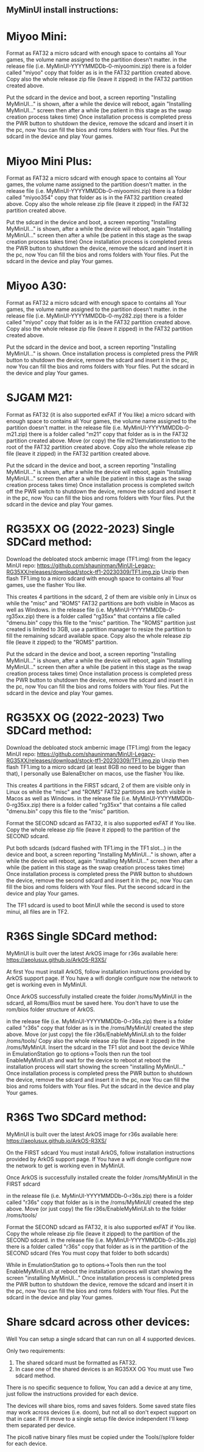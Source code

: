 ## MyMinUI install instructions:

# Miyoo Mini:

Format as FAT32 a micro sdcard with enough space to contains all Your games, the volume name assigned to the partition doesn't matter.
in the release file (i.e. MyMinUI-YYYYMMDDb-0-miyoomini.zip) there is a folder called "miyoo" copy that folder as is in the FAT32 partition created above.
Copy also the whole release zip file (leave it zipped) in the FAT32 partition created above.

Put the sdcard in the device and boot, a screen reporting "Installing MyMinUI..." is shown, after a while the device will reboot, again "Installing MyMinUI..." screen then after a while (be patient in this stage as the swap creation process takes time)
Once installation process is completed press the PWR button to shutdown the device, remove the sdcard and insert it in the pc, now You can fill the bios and roms folders with Your files. Put the sdcard in the device and play Your games. 


# Miyoo Mini Plus:

Format as FAT32 a micro sdcard with enough space to contains all Your games, the volume name assigned to the partition doesn't matter.
in the release file (i.e. MyMinUI-YYYYMMDDb-0-miyoomini.zip) there is a folder called "miyoo354" copy that folder as is in the FAT32 partition created above.
Copy also the whole release zip file (leave it zipped) in the FAT32 partition created above.

Put the sdcard in the device and boot, a screen reporting "Installing MyMinUI..." is shown, after a while the device will reboot, again "Installing MyMinUI..." screen then after a while (be patient in this stage as the swap creation process takes time)
Once installation process is completed press the PWR button to shutdown the device, remove the sdcard and insert it in the pc, now You can fill the bios and roms folders with Your files. Put the sdcard in the device and play Your games. 


# Miyoo A30:

Format as FAT32 a micro sdcard with enough space to contains all Your games, the volume name assigned to the partition doesn't matter.
in the release file (i.e. MyMinUI-YYYYMMDDb-0-my282.zip) there is a folder called "miyoo" copy that folder as is in the FAT32 partition created above.
Copy also the whole release zip file (leave it zipped) in the FAT32 partition created above.

Put the sdcard in the device and boot, a screen reporting "Installing MyMinUI..." is shown.
Once installation process is completed press the PWR button to shutdown the device, remove the sdcard and insert it in the pc, now You can fill the bios and roms folders with Your files. Put the sdcard in the device and play Your games. 


# SJGAM M21:

Format as FAT32 (it is also supported exFAT if You like) a micro sdcard with enough space to contains all Your games, the volume name assigned to the partition doesn't matter.
in the release file (i.e. MyMinUI-YYYYMMDDb-0-m21.zip) there is a folder called "m21" copy that folder as is in the FAT32 partition created above.
Move (or copy) the file m21/emulationstation to the root of the FAT32 partition created above.
Copy also the whole release zip file (leave it zipped) in the FAT32 partition created above.

Put the sdcard in the device and boot, a screen reporting "Installing MyMinUI..." is shown, after a while the device will reboot, again "Installing MyMinUI..." screen then after a while (be patient in this stage as the swap creation process takes time)
Once installation process is completed switch off the PWR switch to shutdown the device, remove the sdcard and insert it in the pc, now You can fill the bios and roms folders with Your files. Put the sdcard in the device and play Your games. 


# RG35XX OG (2022-2023) Single SDCard method:

Download the debloated stock ambernic image (TF1.img) from the legacy MinUI repo: https://github.com/shauninman/MinUI-Legacy-RG35XX/releases/download/stock-tf1-20230309/TF1.img.zip
Unzip then flash TF1.img to a micro sdcard with enough space to contains all Your games, use the flasher You like. 

This creates 4 partitions in the sdcard, 2 of them are visible only in Linux os while the "misc" and "ROMS" FAT32 partitions are both visible in Macos as well as Windows.
in the release file (i.e. MyMinUI-YYYYMMDDb-0-rg35xx.zip) there is a folder called "rg35xx" that contains a file called "dmenu.bin" copy this file to the "misc" partition.
The "ROMS" partition just created is limited to 3GB, use a partition manager to resize the partition to fill the remaining sdcard available space. 
Copy also the whole release zip file (leave it zipped) to the "ROMS" partition.

Put the sdcard in the device and boot, a screen reporting "Installing MyMinUI..." is shown, after a while the device will reboot, again "Installing MyMinUI..." screen then after a while (be patient in this stage as the swap creation process takes time)
Once installation process is completed press the PWR button to shutdown the device, remove the sdcard and insert it in the pc, now You can fill the bios and roms folders with Your files. Put the sdcard in the device and play Your games. 


# RG35XX OG (2022-2023) Two SDCard method:

Download the debloated stock ambernic image (TF1.img) from the legacy MinUI repo: https://github.com/shauninman/MinUI-Legacy-RG35XX/releases/download/stock-tf1-20230309/TF1.img.zip
Unzip then flash TF1.img to a micro sdcard (at least 8GB no need to be bigger than that), I personally use BalenaEtcher on macos, use the flasher You like. 

This creates 4 partitions in the FIRST sdcard, 2 of them are visible only in Linux os while the "misc" and "ROMS" FAT32 partitions are both visible in Macos as well as Windows.
in the release file (i.e. MyMinUI-YYYYMMDDb-0-rg35xx.zip) there is a folder called "rg35xx" that contains a file called "dmenu.bin" copy this file to the "misc" partition.

Format the SECOND sdcard as FAT32, it is also supported exFAT if You like.
Copy the whole release zip file (leave it zipped) to the partition of the SECOND sdcard.

Put both sdcards (sdcard flashed with TF1.img in the TF1 slot...) in the device and boot, a screen reporting "Installing MyMinUI..." is shown, after a while the device will reboot, again "Installing MyMinUI..." screen then after a while (be patient in this stage as the swap creation process takes time)
Once installation process is completed press the PWR button to shutdown the device, remove the second sdcard and insert it in the pc, now You can fill the bios and roms folders with Your files. Put the second sdcard in the device and play Your games. 

The TF1 sdcard is used to boot MinUI while the second is used to store minui, all files are in TF2.


# R36S Single SDCard method:

MyMinUI is built over the latest ArkOS image for r36s available here: https://aeolusux.github.io/ArkOS-R3XS/ 

At first You must install ArkOS, follow installation instructions provided by ArkOS support page. If You have a wifi dongle configure now the network to get is working even in MyMinUI.

Once ArkOS successfully installed create the folder <EASYROMS>/roms/MyMinUI in the sdcard, all Roms/Bios must be saved here. You don't have to use the rom/bios folder structure of ArkOS.

in the release file (i.e. MyMinUI-YYYYMMDDb-0-r36s.zip) there is a folder called "r36s" copy that folder as is in the <EASYROMS>/roms/MyMinUI/ created the step above.
Move (or just copy) the file r36s/EnableMyMinUI.sh to the folder <EASYROMS>/roms/tools/
Copy also the whole release zip file (leave it zipped) in the <EASYROMS>/roms/MyMinUI.
Insert the sdcard in the TF1 slot and boot the device
While in EmulationStation go to options->Tools then run the tool EnableMyMinUI.sh and wait for the device to reboot
at reboot the installation process will start showing the screen "installing MyMinUI..."
Once installation process is completed press the PWR button to shutdown the device, remove the sdcard and insert it in the pc, now You can fill the bios and roms folders with Your files. Put the sdcard in the device and play Your games. 


# R36S Two SDCard method:

MyMinUI is built over the latest ArkOS image for r36s available here: https://aeolusux.github.io/ArkOS-R3XS/ 

On the FIRST sdcard You must install ArkOS, follow installation instructions provided by ArkOS support page. If You have a wifi dongle configure now the network to get is working even in MyMinUI.

Once ArkOS is successfully installed create the folder <EASYROMS>/roms/MyMinUI in the FIRST sdcard

in the release file (i.e. MyMinUI-YYYYMMDDb-0-r36s.zip) there is a folder called "r36s" copy that folder as is in the <EASYROMS>/roms/MyMinUI/ created the step above.
Move (or just copy) the file r36s/EnableMyMinUI.sh to the folder <EASYROMS>/roms/tools/

Format the SECOND sdcard as FAT32, it is also supported exFAT if You like.
Copy the whole release zip file (leave it zipped) to the partition of the SECOND sdcard.
in the release file (i.e. MyMinUI-YYYYMMDDb-0-r36s.zip) there is a folder called "r36s" copy that folder as is in the partition of the SECOND sdcard (Yes You must copy that folder to both sdcards)

While in EmulationStation go to options->Tools then run the tool EnableMyMinUI.sh 
at reboot the installation process will start showing the screen "installing MyMinUI..."
Once installation process is completed press the PWR button to shutdown the device, remove the sdcard and insert it in the pc, now You can fill the bios and roms folders with Your files. Put the sdcard in the device and play Your games. 


# Share sdcard across other devices:

Well You can setup a single sdcard that can run on all 4 supported devices.

Only two requirements:

1)  The shared sdcard must be formatted as FAT32.
2)  In case one of the shared devices is an RG35XX OG You must use Two sdcard method.

There is no specific sequence to follow, You can add a device at any time, just follow the instructions provided for each device.

The devices will share bios, roms and saves folders.
Some saved state files may work across devices (i.e. doom), but not all so don't expect support on that in case. If I'll move to a single setup file device independent I'll keep them separated per device.

The pico8 native binary files must be copied under the Tools/<devicename>/splore folder for each device. 
